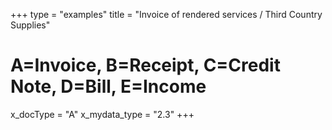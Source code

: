 +++
type = "examples"
title = "Invoice of rendered services / Third Country Supplies"
# A=Invoice, B=Receipt, C=Credit Note, D=Bill, E=Income
x_docType = "A"
x_mydata_type = "2.3"
+++